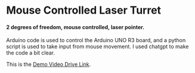 <h1>Mouse Controlled Laser Turret</h1>

<h4> 2 degrees of freedom, mouse controlled, laser pointer. </h4>

Arduino code is used to control the Arduino UNO R3 board, and a python script is used to take input from mouse movement. I used chatgpt to make the code a bit clear.

This is the [Demo Video Drive Link](https://drive.google.com/file/d/1wCMP-pZWOiva9e8gSCG3lFkVZ6rALxNG/view?usp=sharing).
